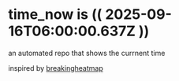# time_now is (( 2025-09-16T06:00:00.637Z ))

an automated repo that shows the currnent time

inspired by [breakingheatmap](https://github.com/breakingheatmap/breakingheatmap)